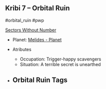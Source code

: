 ## Kribi 7 &ndash; Orbital Ruin

#orbital_ruin #pwp

[Sectors Without Number](https://sectorswithoutnumber.com/sector/bfDcBzTtgpeyLUfwzjio/orbitalRuin/LICguWzYxZLBy0xwgE5G)

- Planet: [Melides - Planet](../../../Gaming/StarsWithoutNumber/PiratesWithoutPlunder/Melides%20-%20Planet.md)

- Atributes
	- Occupation: Trigger-happy scavengers
	- Situation: A terrible secret is unearthed

- Orbital Ruin Tags
	- 
